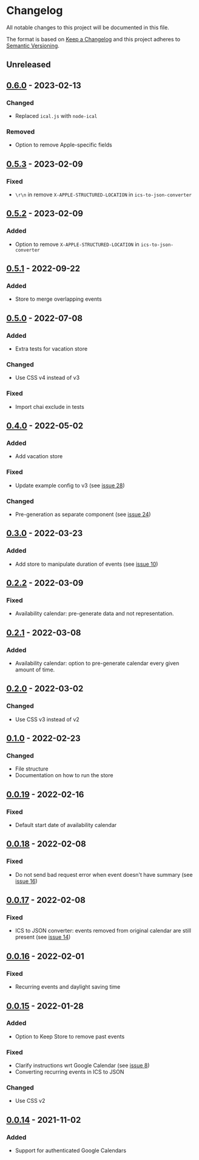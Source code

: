 # Changelog

All notable changes to this project will be documented in this file.

The format is based on [Keep a Changelog](http://keepachangelog.com/en/1.0.0/)
and this project adheres to [Semantic Versioning](http://semver.org/spec/v2.0.0.html).

## Unreleased

## [0.6.0] - 2023-02-13

### Changed
- Replaced `ical.js` with `node-ical`

### Removed
- Option to remove Apple-specific fields

## [0.5.3] - 2023-02-09

### Fixed
- `\r\n` in remove `X-APPLE-STRUCTURED-LOCATION` in `ics-to-json-converter`

## [0.5.2] - 2023-02-09

### Added
- Option to remove `X-APPLE-STRUCTURED-LOCATION` in `ics-to-json-converter`

## [0.5.1] - 2022-09-22

### Added
- Store to merge overlapping events

## [0.5.0] - 2022-07-08

### Added
- Extra tests for vacation store

### Changed
- Use CSS v4 instead of v3

### Fixed
- Import chai exclude in tests

## [0.4.0] - 2022-05-02

### Added
- Add vacation store

### Fixed
- Update example config to v3 (see [issue 28](https://github.com/KNowledgeOnWebScale/solid-calendar-store/issues/28))

### Changed
- Pre-generation as separate component (see [issue 24](https://github.com/KNowledgeOnWebScale/solid-calendar-store/issues/24))

## [0.3.0] - 2022-03-23

### Added
- Add store to manipulate duration of events (see [issue 10](https://github.com/KNowledgeOnWebScale/solid-calendar-store/issues/10))

## [0.2.2] - 2022-03-09

### Fixed
- Availability calendar: pre-generate data and not representation.

## [0.2.1] - 2022-03-08

### Added
- Availability calendar: option to pre-generate calendar every given amount of time.

## [0.2.0] - 2022-03-02

### Changed
- Use CSS v3 instead of v2

## [0.1.0] - 2022-02-23

### Changed
- File structure
- Documentation on how to run the store

## [0.0.19] - 2022-02-16

### Fixed
- Default start date of availability calendar

## [0.0.18] - 2022-02-08

### Fixed
- Do not send bad request error when event doesn't have summary (see [issue 16](https://github.com/KNowledgeOnWebScale/solid-calendar-store/issues/16))

## [0.0.17] - 2022-02-08

### Fixed
- ICS to JSON converter: events removed from original calendar are still present (see [issue 14](https://github.com/KNowledgeOnWebScale/solid-calendar-store/issues/14))

## [0.0.16] - 2022-02-01

### Fixed
- Recurring events and daylight saving time

## [0.0.15] - 2022-01-28

### Added
- Option to Keep Store to remove past events

### Fixed
- Clarify instructions wrt Google Calendar (see [issue 8](https://github.com/KNowledgeOnWebScale/solid-calendar-store/issues/8))
- Converting recurring events in ICS to JSON

### Changed
- Use CSS v2

## [0.0.14] - 2021-11-02

### Added
- Support for authenticated Google Calendars


[0.6.0]: https://github.com/KNowledgeOnWebScale/solid-calendar-store/compare/v0.5.3...v0.6.0
[0.5.3]: https://github.com/KNowledgeOnWebScale/solid-calendar-store/compare/v0.5.2...v0.5.3
[0.5.2]: https://github.com/KNowledgeOnWebScale/solid-calendar-store/compare/v0.5.1...v0.5.2
[0.5.1]: https://github.com/KNowledgeOnWebScale/solid-calendar-store/compare/v0.5.0...v0.5.1
[0.5.0]: https://github.com/KNowledgeOnWebScale/solid-calendar-store/compare/v0.4.0...v0.5.0
[0.4.0]: https://github.com/KNowledgeOnWebScale/solid-calendar-store/compare/v0.3.0...v0.4.0
[0.3.0]: https://github.com/KNowledgeOnWebScale/solid-calendar-store/compare/v0.2.2...v0.3.0
[0.2.2]: https://github.com/KNowledgeOnWebScale/solid-calendar-store/compare/v0.2.1...v0.2.2
[0.2.1]: https://github.com/KNowledgeOnWebScale/solid-calendar-store/compare/v0.2.0...v0.2.1
[0.2.0]: https://github.com/KNowledgeOnWebScale/solid-calendar-store/compare/v0.1.0...v0.2.0
[0.1.0]: https://github.com/KNowledgeOnWebScale/solid-calendar-store/compare/v0.0.19...v0.1.0
[0.0.19]: https://github.com/KNowledgeOnWebScale/solid-calendar-store/compare/v0.0.18...v0.0.19
[0.0.18]: https://github.com/KNowledgeOnWebScale/solid-calendar-store/compare/v0.0.17...v0.0.18
[0.0.17]: https://github.com/KNowledgeOnWebScale/solid-calendar-store/compare/v0.0.16...v0.0.17
[0.0.16]: https://github.com/KNowledgeOnWebScale/solid-calendar-store/compare/v0.0.15...v0.0.16
[0.0.15]: https://github.com/KNowledgeOnWebScale/solid-calendar-store/compare/v0.0.14...v0.0.15
[0.0.14]: https://github.com/KNowledgeOnWebScale/solid-calendar-store/compare/v0.0.5...v0.0.14
